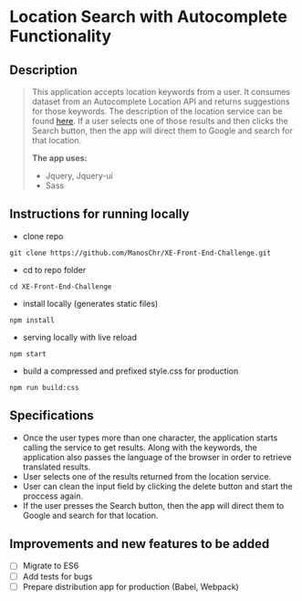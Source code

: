 # Location Search with Autocomplete Functionality

## Description

> This application accepts location keywords from a user.
> It consumes dataset from an Autocomplete Location API and returns suggestions for those keywords.
> The description of the location service can be found [here](http://35.180.182.8/swagger/index.html).
> If a user selects one of those results and then clicks the Search button, then the app will direct them to Google and search for that location.
>
>**The app uses:**
>* Jquery, Jquery-ui
>* Sass

## Instructions for running locally

- clone repo

```
git clone https://github.com/ManosChr/XE-Front-End-Challenge.git
```

- cd to repo folder

```
cd XE-Front-End-Challenge
```

- install locally (generates static files)

```
npm install
```

- serving locally with live reload

```
npm start
```

- build a compressed and prefixed style.css for production

```
npm run build:css
```

## Specifications

- Once the user types more than one character, the application starts calling the service to get results. Along with the keywords, the application also passes the language of the browser in order to retrieve translated results.
- User selects one of the results returned from the location service.
- User can clean the input field by clicking the delete button and start the proccess again.
- If the user presses the Search button, then the app will direct them to Google and search for that location.

## Improvements and new features to be added

- [ ] Migrate to ES6
- [ ] Add tests for bugs
- [ ] Prepare distribution app for production (Babel, Webpack)